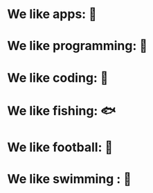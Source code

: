# We like apps: 🤖
# We like programming: 🥇 
# We like coding: 🥈 
# We like fishing: 🐟
# We like football: 🏈
# We like swimming : 🏈
